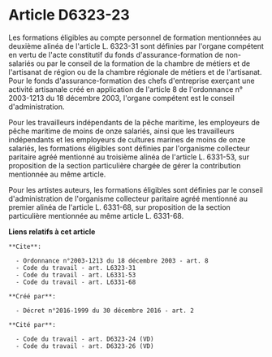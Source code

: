 # Article D6323-23

Les formations éligibles au compte personnel de formation mentionnées au deuxième alinéa de l'article L. 6323-31 sont
définies par l'organe compétent en vertu de l'acte constitutif du fonds d'assurance-formation de non-salariés ou par le
conseil de la formation de la chambre de métiers et de l'artisanat de région ou de la chambre régionale de métiers et de
l'artisanat. Pour le fonds d'assurance-formation des chefs d'entreprise exerçant une activité artisanale créé en application
de l'article 8 de l'ordonnance n° 2003-1213 du 18 décembre 2003, l'organe compétent est le conseil d'administration. 

Pour les travailleurs indépendants de la pêche maritime, les employeurs de pêche maritime de moins de onze salariés, ainsi
que les travailleurs indépendants et les employeurs de cultures marines de moins de onze salariés, les formations éligibles
sont définies par l'organisme collecteur paritaire agréé mentionné au troisième alinéa de l'article L. 6331-53, sur
proposition de la section particulière chargée de gérer la contribution mentionnée au même article. 

Pour les artistes auteurs, les formations éligibles sont définies par le conseil d'administration de l'organisme collecteur
paritaire agréé mentionné au premier alinéa de l'article L. 6331-68, sur proposition de la section particulière mentionnée au
même article L. 6331-68.

**Liens relatifs à cet article**

	**Cite**:

	  - Ordonnance n°2003-1213 du 18 décembre 2003 - art. 8
	  - Code du travail - art. L6323-31
	  - Code du travail - art. L6331-53
	  - Code du travail - art. L6331-68

	**Créé par**:

	  - Décret n°2016-1999 du 30 décembre 2016 - art. 2

	**Cité par**:

	  - Code du travail - art. D6323-24 (VD)
	  - Code du travail - art. D6323-26 (VD)
